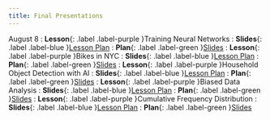 ```yaml
---
title: Final Presentations
---
```


August 8
: **Lesson**{: .label .label-purple }Training Neural Networks
  : **Slides**{: .label .label-blue }[Lesson Plan](https://drive.google.com/file/d/1QKDd9uwL4Eim6GaWiBfc0g_pIRuX_brK/view?usp=drive_link)
  : **Plan**{: .label .label-green }[Slides](https://drive.google.com/file/d/1qyTFcYJPQF54yByjkkNWrlgV2hrq9lY_/view?usp=drive_link)
: **Lesson**{: .label .label-purple }Bikes in NYC
  : **Slides**{: .label .label-blue }[Lesson Plan](https://drive.google.com/file/d/1q6V3kbmbCHLneljXON1phPfShHWYCPjB/view?usp=drive_link)
  : **Plan**{: .label .label-green }[Slides](https://drive.google.com/file/d/1lEHxwbS-LWSdXhf9gdHHhZdZWMApgbQT/view?usp=drive_link)
: **Lesson**{: .label .label-purple }Household Object Detection with AI
  : **Slides**{: .label .label-blue }[Lesson Plan](https://drive.google.com/file/d/1SajzXP9wEjmZD7gcPsbnOOZikHhempEv/view?usp=drive_link)
  : **Plan**{: .label .label-green }[Slides](https://drive.google.com/file/d/1s6g11z8Detlx_rrXtPe25XJeFQJmnIly/view?usp=drive_link)
: **Lesson**{: .label .label-purple }Biased Data Analysis
  : **Slides**{: .label .label-blue }[Lesson Plan](https://drive.google.com/file/d/1tU4ytsADY1L2Xsv4uNs_kujZ445vL7MF/view?usp=drive_link)
  : **Plan**{: .label .label-green }[Slides](https://drive.google.com/file/d/1P-TGLCery8KJZm3aSr2aqPcffVlBli0H/view?usp=drive_link)
: **Lesson**{: .label .label-purple }Cumulative Frequency Distribution
  : **Slides**{: .label .label-blue }[Lesson Plan](https://drive.google.com/file/d/1vMhR7DW6IxvyLOdzLmys8x0ie2hDFepm/view?usp=drive_link)
  : **Plan**{: .label .label-green }[Slides](https://drive.google.com/file/d/1-sbZkKD8wc9MngNHETqr6SmQOKINdya9/view?usp=drive_link)